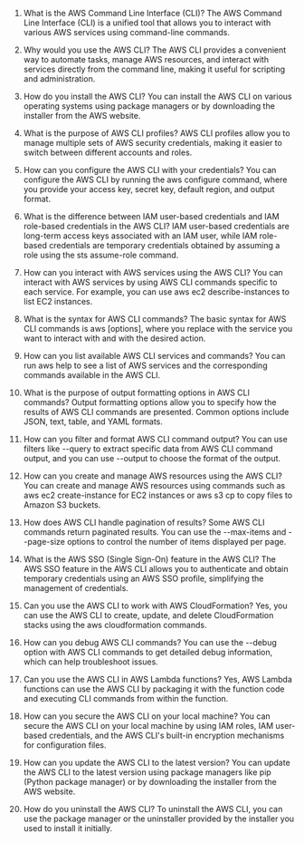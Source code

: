 1. What is the AWS Command Line Interface (CLI)?
The AWS Command Line Interface (CLI) is a unified tool that allows you to interact with various AWS services using command-line commands.

2. Why would you use the AWS CLI?
The AWS CLI provides a convenient way to automate tasks, manage AWS resources, and interact with services directly from the command line, making it useful for scripting and administration.

3. How do you install the AWS CLI?
You can install the AWS CLI on various operating systems using package managers or by downloading the installer from the AWS website.

4. What is the purpose of AWS CLI profiles?
AWS CLI profiles allow you to manage multiple sets of AWS security credentials, making it easier to switch between different accounts and roles.

5. How can you configure the AWS CLI with your credentials?
You can configure the AWS CLI by running the aws configure command, where you provide your access key, secret key, default region, and output format.

6. What is the difference between IAM user-based credentials and IAM role-based credentials in the AWS CLI?
IAM user-based credentials are long-term access keys associated with an IAM user, while IAM role-based credentials are temporary credentials obtained by assuming a role using the sts assume-role command.

7. How can you interact with AWS services using the AWS CLI?
You can interact with AWS services by using AWS CLI commands specific to each service. For example, you can use aws ec2 describe-instances to list EC2 instances.

8. What is the syntax for AWS CLI commands?
The basic syntax for AWS CLI commands is aws <service-name> <operation> [options], where you replace <service-name> with the service you want to interact with and <operation> with the desired action.

9. How can you list available AWS CLI services and commands?
You can run aws help to see a list of AWS services and the corresponding commands available in the AWS CLI.

10. What is the purpose of output formatting options in AWS CLI commands?
Output formatting options allow you to specify how the results of AWS CLI commands are presented. Common options include JSON, text, table, and YAML formats.

11. How can you filter and format AWS CLI command output?
You can use filters like --query to extract specific data from AWS CLI command output, and you can use --output to choose the format of the output.

12. How can you create and manage AWS resources using the AWS CLI?
You can create and manage AWS resources using commands such as aws ec2 create-instance for EC2 instances or aws s3 cp to copy files to Amazon S3 buckets.

13. How does AWS CLI handle pagination of results?
Some AWS CLI commands return paginated results. You can use the --max-items and --page-size options to control the number of items displayed per page.

14. What is the AWS SSO (Single Sign-On) feature in the AWS CLI?
The AWS SSO feature in the AWS CLI allows you to authenticate and obtain temporary credentials using an AWS SSO profile, simplifying the management of credentials.

15. Can you use the AWS CLI to work with AWS CloudFormation?
Yes, you can use the AWS CLI to create, update, and delete CloudFormation stacks using the aws cloudformation commands.

16. How can you debug AWS CLI commands?
You can use the --debug option with AWS CLI commands to get detailed debug information, which can help troubleshoot issues.

17. Can you use the AWS CLI in AWS Lambda functions?
Yes, AWS Lambda functions can use the AWS CLI by packaging it with the function code and executing CLI commands from within the function.

18. How can you secure the AWS CLI on your local machine?
You can secure the AWS CLI on your local machine by using IAM roles, IAM user-based credentials, and the AWS CLI's built-in encryption mechanisms for configuration files.

19. How can you update the AWS CLI to the latest version?
You can update the AWS CLI to the latest version using package managers like pip (Python package manager) or by downloading the installer from the AWS website.

20. How do you uninstall the AWS CLI?
To uninstall the AWS CLI, you can use the package manager or the uninstaller provided by the installer you used to install it initially.
